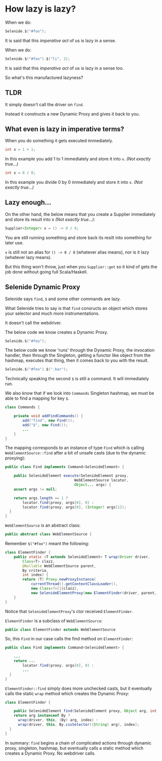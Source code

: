 # How lazy is lazy?

When we do:

```java
Selenide.$("#foo");
```

It is said that this *imperative act* of us is lazy in a sense.

When we do:

```java
Selenide.$("#foo").$("li", 2);
```

It is said that this *imperative act* of us is lazy in a sense too.

So what's this manufactured lazyness?

## TLDR

It simply doesn't call the driver on `find`.

Instead it constructs a new Dynamic Proxy and gives it back to you.

## What even is lazy in imperative terms?

When you do something it gets executed immediately.

```java
int x = 1 + 1;
```

In this example you add 1 to 1 immediately and store it into `x`. *(Not exactly true...)*

```java
int x = 0 / 0;
```

In this example you divide 0 by 0 immediately and store it into `x`. *(Not exactly true...)*

## Lazy enough...

On the other hand,  the below means that you create a Supplier immediately and store its result into x *(Not exactly true...)*:

```java
Supplier<Integer> x = () -> 0 / 0;
```

You are still running something and store back its resilt into something for later use.

`x` is still not an alias for `() -> 0 / 0` (whatever alias means), nor is it lazy (whatever lazy means).

But this thing won't throw, just when you `Supplier::get` so it kind of gets the job done without going full Scala/Haskell.

## Selenide Dynamic Proxy

Selenide says `find`, `$` and some other commands are lazy.

What Selenide tries to say is that `find` consructs an object which stores your selector and much more instrumentations.

It doesn't call the webdriver.

The below code we know creates a Dynamic Proxy.

```java
Selenide.$("#foo");
```

The below code we know 'runs' through the Dynamic Proxy, the invocation handler, then through the Singleton, getting a functor like object from the hashmap, executes that thing, then it comes back to you with the result.

```java
Selenide.$("#foo").$(".bar");
```

Technically speaking the second `$` is still a command. It will immediately run.

We also know that if we look into `Commands` Singleton hashmap, we must be able to find a mapping for key `$`.

```java
class Commands {

    private void addFindCommands() {
        add("find", new Find());
        add("$", new Find());
        ...
    }
}
```

The mapping corresponds to an instance of type `Find` which is calling `WebElementSource::find` after a bit of unsafe casts (due to the dynamic proxying):

```java
public class Find implements Command<SelenideElement> {

    public SelenideElement execute(SelenideElement proxy,
                                WebElementSource locator,
                                Object... args) {
    assert args != null;

    return args.length == 1 ?
        locator.find(proxy, args[0], 0) :
        locator.find(proxy, args[0], (Integer) args[1]);
  }
}
```

`WebElementSource` is an abstract class:

```java
public abstract class WebElementSource {
```

Remember `$("#foo")` meant the following:

```java
class ElementFinder {
    public static <T extends SelenideElement> T wrap(Driver driver,
        Class<T> clazz,
        @Nullable WebElementSource parent,
        By criteria,
        int index) {
        return (T) Proxy.newProxyInstance(
            currentThread().getContextClassLoader(),
            new Class<?>[]{clazz},
            new SelenideElementProxy(new ElementFinder(driver, parent, criteria, index)));
    }
}
```

Notice that `SelenideElementProxy`'s ctor received `ElementFinder`.

`ElementFinder` is a subclass of `WebElementSource`:

```java
public class ElementFinder extends WebElementSource
```

So, this `Find` in our case calls the find method on `ElementFinder`:

```java
public class Find implements Command<SelenideElement> {

    ...
    return ...
        locator.find(proxy, args[0], 0) :
        ...
  }
}
```

`ElementFinder::find` simply does more unchecked casts, but it eventually calls the static `wrap` method which creates the Dynamic Proxy:

```java
class ElementFinder {

    public SelenideElement find(SelenideElement proxy, Object arg, int index) {
    return arg instanceof By ?
      wrap(driver, this, (By) arg, index) :
      wrap(driver, this, By.cssSelector((String) arg), index);
  }
}
```

In summary: `find` begins a chain of complicated actions through dynamic proxy, singleton, hashmap, but eventually calls a static method which creates a Dynamic Proxy. No webdriver calls.
